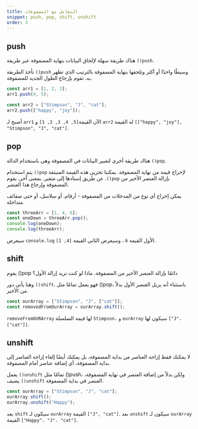 ```yaml
---
title: التعامل مع المصفوفات
snippet: push, pop, shift, unshift
order: 3
---
```


## push

هناك طريقة سهلة لإلحاق البيانات بنهاية المصفوفة عبر طريقة `()push`.

تأخذ الطريقة `()push` وسيطًا واحدًا أو أكثر وتلحقها بنهاية المصفوفة بالترتيب الذي
تظهر به. تقوم بإرجاع الطول الجديد للمصفوفة.

```js
const arr1 = [1, 2, 3];
arr1.push(4, 5);

const arr2 = ["Stimpson", "J", "cat"];
arr2.push(["happy", "joy"]);
```

أصبح لـ `arr1` الآن القيمة`[5, 4, 3, 2, 1]` و `arr2` له القيمة
`[["happy", "joy"], "Stimpson", "J", "cat"]`.

## pop

هناك طريقة أخرى لتغيير البيانات في المصفوفة وهي باستخدام الدالة `()pop`.

يتم استخدام `()pop` لإخراج قيمة من نهاية المصفوفة. يمكننا تخزين هذه القيمة
المنبثقة عن طريق إسنادها إلى متغير. بمعنى آخر، يقوم .`()pop` بإزالة العنصر
الأخير من المصفوفة وإرجاع هذا العنصر.

يمكن إخراج أي نوع من المدخلات من المصفوفة - أرقام، أو سلاسل، أو حتى صفائف
متداخلة.

```js
const threeArr = [1, 4, 6];
const oneDown = threeArr.pop();
console.log(oneDown);
console.log(threeArr);
```

سيعرض `console.log` الأول القيمة `6` ، وسيعرض الثاني القيمة `[4, 1]`.

## shift

يقوم ()pop دائمًا بإزالة العنصر الأخير من المصفوفة. ماذا لو كنت تريد إزالة الأول؟

وهنا يأتي دور `()shift`. فهو يعمل تمامًا مثل ()pop، باستثناء أنه يزيل العنصر
الأول بدلاً من الأخير.

```js
const ourArray = ["Stimpson", "J", ["cat"]];
const removedFromOurArray = ourArray.shift();
```

`removeFromOURArray` لها قيمة السلسلة `Stimpson،` و `ourArray` سيكون لها
`["J"، ["cat"]]`.

## unshift

لا يمكنك فقط إزاحة العناصر من بداية المصفوفة، بل يمكنك أيضًا إلغاء إزاحة العناصر
إلى بداية المصفوفة، أي إضافة عناصر أمام المصفوفة.

يعمل `()unshift` تمامًا مثل ()push، ولكن بدلاً من إضافة العنصر في نهاية المصفوفة،
يضيف `()unshift` العنصر في بداية المصفوفة.

```js
const ourArray = ["Stimpson", "J", "cat"];
ourArray.shift();
ourArray.unshift("Happy");
```

بعد `shift` سيكون لـ `ourArray` القيمة `["J", "cat"]`. بعد `unshift` سيكون لـ
`ourArray` القيمة `["Happy"، "J"، "cat"]`.
